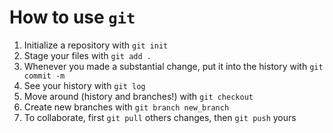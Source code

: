 # How to use `git`

1. Initialize a repository with `git init`
2. Stage your files with `git add .`
3. Whenever you made a substantial change, put it into the history with `git commit -m`
4. See your history with `git log`
5. Move around (history and branches!) with `git checkout`
6. Create new branches with `git branch new_branch`
7. To collaborate, first `git pull` others changes, then `git push` yours
